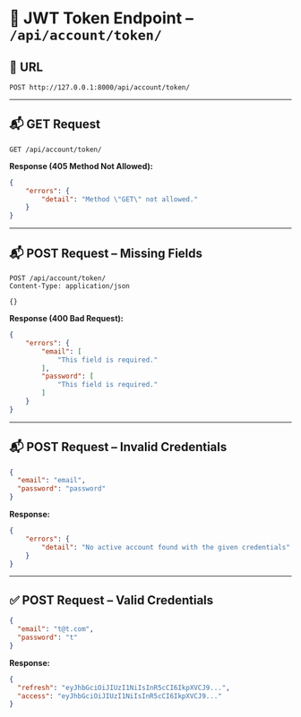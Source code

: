 # 🔐 JWT Token Endpoint – `/api/account/token/`

## 📍 URL
`POST http://127.0.0.1:8000/api/account/token/`

---

## 📬 GET Request

```http
GET /api/account/token/
```

**Response (405 Method Not Allowed):**
```json
{
    "errors": {
        "detail": "Method \"GET\" not allowed."
    }
}
```

---

## 📬 POST Request – Missing Fields

```http
POST /api/account/token/
Content-Type: application/json

{}
```

**Response (400 Bad Request):**
```json
{
    "errors": {
        "email": [
            "This field is required."
        ],
        "password": [
            "This field is required."
        ]
    }
}
```

---

## 📬 POST Request – Invalid Credentials

```json
{
  "email": "email",
  "password": "password"
}
```

**Response:**
```json
{
    "errors": {
        "detail": "No active account found with the given credentials"
    }
}
```

---

## ✅ POST Request – Valid Credentials

```json
{
  "email": "t@t.com",
  "password": "t"
}
```

**Response:**
```json
{
  "refresh": "eyJhbGciOiJIUzI1NiIsInR5cCI6IkpXVCJ9...",
  "access": "eyJhbGciOiJIUzI1NiIsInR5cCI6IkpXVCJ9..."
}
```
